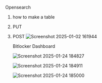 Opensearch
1. how to make a table
2. PUT
3. POST
   ![Screenshot 2025-01-02 161944](https://github.com/user-attachments/assets/f03133c1-406c-410c-ab9c-a963badf6427)

   Bitlocker Dashboard
   
   ![Screenshot 2025-01-24 184827](https://github.com/user-attachments/assets/0b24a42b-e892-452c-8649-2ee8387f9e1b)

   ![Screenshot 2025-01-24 184911](https://github.com/user-attachments/assets/d2c5a066-9a69-437b-96ec-5c5821e369f0)

   ![Screenshot 2025-01-24 185000](https://github.com/user-attachments/assets/3f27151a-4a23-4d20-9c17-090ccfb2a82f)
